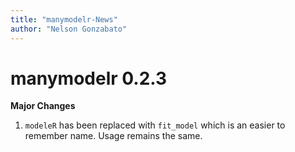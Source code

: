 ```yaml
---
title: "manymodelr-News"
author: "Nelson Gonzabato"
---
```


# manymodelr 0.2.3

**Major Changes**

1. `modeleR` has been replaced with `fit_model` which is an easier to remember name. Usage remains the same.


